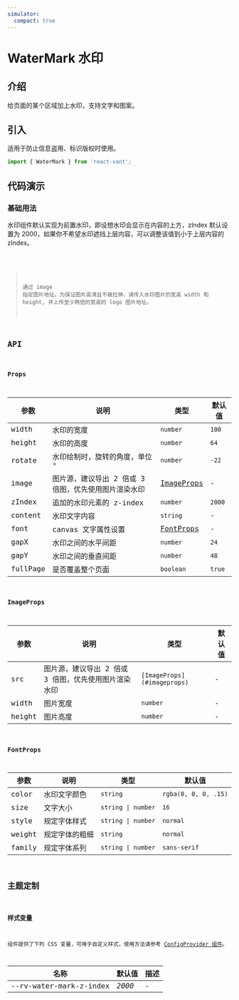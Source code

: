```yaml
---
simulator:
  compact: true
---
```


# WaterMark 水印

## 介绍

给页面的某个区域加上水印，支持文字和图案。

## 引入

适用于防止信息盗用、标识版权时使用。

```js
import { WaterMark } from 'react-vant';
```

## 代码演示

### 基础用法

水印组件默认实现为前置水印，即设想水印会显示在内容的上方，zIndex 默认设置为 2000，如果你不希望水印遮挡上层内容，可以调整该值到小于上层内容的 zIndex。

<code title="基础使用" src="./demo/custom.tsx" />

> 通过 image 指定图片地址。为保证图片高清且不被拉伸，请传入水印图片的宽高 width 和 height, 并上传至少两倍的宽高的 logo 图片地址。

## API

### Props

| 参数 | 说明 | 类型 | 默认值 |
| --- | --- | --- | --- |
| width | 水印的宽度 | `number` | `100` |
| height | 水印的高度 | `number` | `64` |
| rotate | 水印绘制时，旋转的角度，单位 ° | `number` | `-22` |
| image | 图片源，建议导出 2 倍或 3 倍图，优先使用图片渲染水印 | [ImageProps](#imageprops) | - |
| zIndex | 追加的水印元素的 z-index | `number` | `2000` |
| content | 水印文字内容 | `string` | - |
| font | canvas 文字属性设置 | [FontProps](#imageprops) | - |
| gapX | 水印之间的水平间距 | `number` | `24` |
| gapY | 水印之间的垂直间距 | `number` | `48` |
| fullPage | 是否覆盖整个页面 | `boolean` | `true` |

### ImageProps

| 参数 | 说明 | 类型 | 默认值 |
| --- | --- | --- | --- |
| src | 图片源，建议导出 2 倍或 3 倍图，优先使用图片渲染水印 | `[ImageProps](#imageprops)` | - |
| width | 图片宽度 | `number` | - |
| height | 图片高度 | `number` | - |

### FontProps

| 参数   | 说明           | 类型               | 默认值               |
| ------ | -------------- | ------------------ | -------------------- |
| color  | 水印文字颜色   | `string`           | `rgba(0, 0, 0, .15)` |
| size   | 文字大小       | `string \| number` | `16`                 |
| style  | 规定字体样式   | `string \| number` | `normal`             |
| weight | 规定字体的粗细 | `string `          | `normal`             |
| family | 规定字体系列   | `string \| number` | `sans-serif`         |

## 主题定制

### 样式变量

组件提供了下列 CSS 变量，可用于自定义样式，使用方法请参考 [ConfigProvider 组件](/components/config-provider)。

| 名称                    | 默认值 | 描述 |
| ----------------------- | ------ | ---- |
| --rv-water-mark-z-index | _2000_ | -    |
